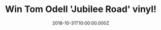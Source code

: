 ---
campaign-uuid: "c-85cbfd28-fdb5-42ad-bb35-673fbd3bc027"
type: "Competition"
category: "Music"
date: "2018-10-31T10:00:00.000Z"
end-date: "2018-12-01T23:59:00.000Z"
disable-form: false
is_promoted: false
has_entry_page: true
title: "Win Tom Odell 'Jubilee Road' vinyl!"
competition-description: "<p>Tom Odell's new album is finally here and we have managed\
  \ a copy  on vinyl edition to one of our lucky NME AAA readers and Tom Odell's fans:\
  \ Jubilee Road! This new album tells the story of Tom Odell’s time living in East\
  \ London in Jubilee Road, a fictional street made up for the sake of his old neighbours\
  \ against the fans who would make the pilgrimage to the singer’s old home if they\
  \ knew its location!</p>\r\n<p>Want to have it in your hands? Click below for a\
  \ chance to win!</p>"
hero-header: "Win Tom Odell 'Jubilee Road' vinyl!"
terms-confirmation: "N/A"
banner-img: "https://assets.expresslyapp.com/asset-dc9bae2d-b678-4ac6-bdfe-aeb7158d69c3.jpg"
logo-left-href: "aaa.nme.com"
logo-left-image: "https://assets.expresslyapp.com/asset-6db42909-8824-4640-8ea2-e93ccc245e9b.jpg"
logo-left-title: "NME AAA"
bg-image-hero: "https://assets.expresslyapp.com/asset-8e5bc9a1-a4af-4a64-a60b-ac86fcc624d4.jpg"
bg-image-first: "https://assets.expresslyapp.com/asset-1a814a27-4858-431b-a162-340d88e01772.jpg"
section1-content: "<p>If You Wanna To Love Somebody, China Dolls, Wedding Day... are\
  \ some of Tom Odell's new tunes you can discover at his brand new album 'Jubilee\
  \ Road'. This recent release is very intimate and it's written about his experiences\
  \ and his surroundings while he was living in East London.</p>\r\n<p>The very talented\
  \ songwriter in today’s music industry has done it again and has taken inspiration\
  \ from various genres to create this special and enjoyable album. Alongside his\
  \ sweet voice we find different back up voices such as Alice Merton in 'Half As\
  \ Good As You'. </p>\r\n<p>Enter the form below for a chance to win Tom Odell brand\
  \ new album 'Jubilee Road' and get ready to listen his new tunes anywhere!</p>"
entry-title: "Win Tom Odell 'Jubilee Road' vinyl!"
entry-content: "Enter the draw to win Tom Odell 'Jubilee Road' vinyl by completing\
  \ the form below before 23:59 on 1st of December 2018."
has-winner: false
prize-description: "Tom Odell 'Jubilee Road' vinyl."
special-conditions: "Multiple entries are allowed up to one every day."
country-restrictions:
- "GB"
---